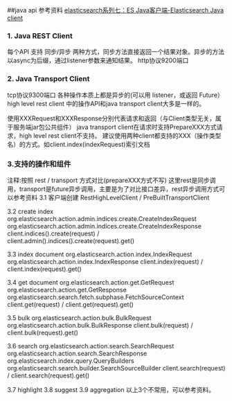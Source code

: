 ##java api
参考资料
[elasticsearch系列七：ES Java客户端-Elasticsearch Java client](https://blog.csdn.net/qq_26676207/article/details/81019677?utm_medium=distribute.pc_relevant.none-task-blog-BlogCommendFromMachineLearnPai2-2.control&dist_request_id=&depth_1-utm_source=distribute.pc_relevant.none-task-blog-BlogCommendFromMachineLearnPai2-2.control)

### 1. Java REST Client
每个API 支持 同步/异步 两种方式，同步方法直接返回一个结果对象。异步的方法以async为后缀，通过listener参数来通知结果。
http协议9200端口

### 2. Java Transport Client
tcp协议9300端口
各种操作本质上都是异步的(可以用 listener，或返回 Future）
high level rest client 中的操作API和java transport client大多是一样的。

使用XXXRequest和XXXResponse分别代表请求和返回（与Client类型无关，属于服务端jar包公共组件）
java transport client在请求时支持PrepareXXX方式请求，high level rest client不支持。
建议使用两种client都支持的XXX（操作类型名）的方式。如client.index(indexRequest)索引文档

### 3.支持的操作和组件
注释:按照  rest / transport 方式对比(prepareXXX方式不写)
这里rest是同步调用，transport是future异步调用，主要是为了对比接口差异，rest异步调用方式可以参考资料
3.1 客户端创建
RestHighLevelClient / PreBuiltTransportClient

3.2 create index
org.elasticsearch.action.admin.indices.create.CreateIndexRequest
org.elasticsearch.action.admin.indices.create.CreateIndexResponse
client.indices().create(request) / client.admin().indices().create(request).get()

3.3 index document
org.elasticsearch.action.index.IndexRequest
org.elasticsearch.action.index.IndexResponse
client.index(request) / client.index(request).get()

3.4 get document
org.elasticsearch.action.get.GetRequest
org.elasticsearch.action.get.GetResponse
org.elasticsearch.search.fetch.subphase.FetchSourceContext
client.get(request) / client.get(request).get()

3.5 bulk
org.elasticsearch.action.bulk.BulkRequest
org.elasticsearch.action.bulk.BulkResponse
client.bulk(request) / client.bulk(request).get()

3.6 search
org.elasticsearch.action.search.SearchRequest
org.elasticsearch.action.search.SearchResponse
org.elasticsearch.index.query.QueryBuilders
org.elasticsearch.search.builder.SearchSourceBuilder
client.search(request) / client.search(request).get()

3.7 highlight
3.8 suggest
3.9 aggregation
以上3个不常用，可以参考资料。
